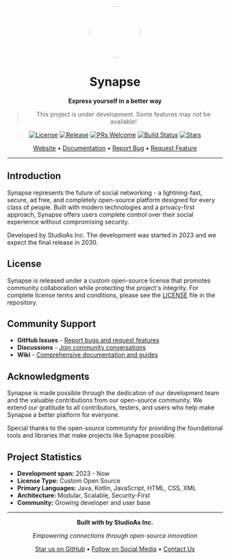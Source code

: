 <div align="center">
  <img src="https://i.ibb.co/5XqGfm0w/1753293534403.png" width="120" height="120" style="border-radius:50%">
  
  # Synapse
  
  **Express yourself in a better way**
  
>
> This project is under development. Some features may not be available!
  
  [![License](https://img.shields.io/badge/license-Custom-blue.svg)](#license)
  [![Release](https://img.shields.io/github/v/release/StudioAsInc/synapse-android)](https://github.com/StudioAsInc/synapse-android/releases)
  [![PRs Welcome](https://img.shields.io/badge/PRs-welcome-brightgreen.svg)](CONTRIBUTE.md)
  [![Build Status](https://img.shields.io/badge/build-passing-success.svg)]()
  [![Stars](https://img.shields.io/github/stars/StudioAsInc/Synapse?style=social)](https://github.com/StudioAsInc/synapse-android/stargazers)
  
  [Website](https://dl-synapse.pages.dev) • [Documentation](https://dl-synapse.pages.dev/docs) • [Report Bug](https://github.com/StudioAsInc/synapse-android/issues) • [Request Feature](https://github.com/StudioAsInc/synapse-android/issues)
  
</div>


---

## Introduction

Synapse represents the future of social networking - a lightning-fast, secure, ad free, and completely open-source platform designed for every class of people. Built with modern technologies and a privacy-first approach, Synapse offers users complete control over their social experience without compromising security.

Developed by StudioAs Inc. The development was started in 2023 and we expect the final release in 2030.

## License

Synapse is released under a custom open-source license that promotes community collaboration while protecting the project's integrity. For complete license terms and conditions, please see the [LICENSE](LICENCE.md) file in the repository.

## Community Support
- **GitHub Issues** - [Report bugs and request features](https://github.com/StudioAsInc/Synapse/issues)
- **Discussions** - [Join community conversations](https://github.com/StudioAsInc/Synapse/discussions)
- **Wiki** - [Comprehensive documentation and guides](https://github.com/StudioAsInc/Synapse/wiki)

## Acknowledgments

Synapse is made possible through the dedication of our development team and the valuable contributions from our open-source community. We extend our gratitude to all contributors, testers, and users who help make Synapse a better platform for everyone.

Special thanks to the open-source community for providing the foundational tools and libraries that make projects like Synapse possible.

## Project Statistics

- **Development span:** 2023 - Now
- **License Type:** Custom Open Source
- **Primary Languages:** Java, Kotlin, JavaScript, HTML, CSS, XML
- **Architecture:** Modular, Scalable, Security-First
- **Community:** Growing developer and user base

---

<div align="center">
  
  **Built with by StudioAs Inc.**
  
  *Empowering connections through open-source innovation*
  
  [Star us on GitHub](https://github.com/StudioAsInc/Synapse) • [Follow on Social Media](https://dl-synapse.pages.dev) • [Contact Us](mailto:mashikahamed0@gmail.com)
  
</div>